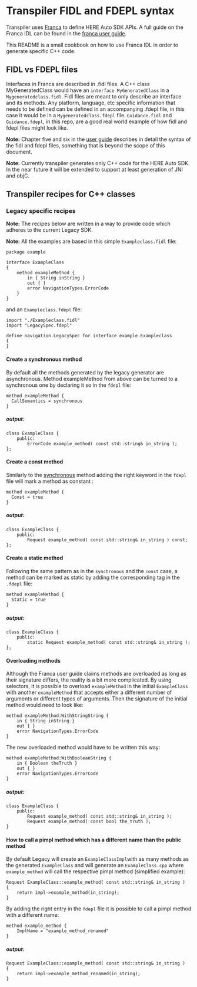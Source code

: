 Transpiler FIDL and FDEPL syntax
================================

Transpiler uses [Franca][franca] to define HERE Auto SDK APIs. A full guide on the Franca IDL can
be found in the [franca user guide][userguide].

This README is a small cookbook on how to use Franca IDL in order to generate specific C++ code.


FIDL vs FDEPL files
-------------------

Interfaces in Franca are described in .fidl files. A C++ class MyGeneratedClass would have an
`interface MyGeneratedClass` in a `Mygeneratedclass.fidl`. Fidl files are meant to only describe an
interface and its methods. Any platform, language, etc specific information that needs to be
defined can be defined in an accompanying .fdepl file, in this case it would be in a
`Mygeneratedclass.fdepl` file. `Guidance.fidl` and `Guidance.fdepl`, in this repo, are a good
real world example of how fidl and fdepl files might look like.

**Note:** Chapter five and six in the [user guide][userguide] describes in detail the syntax of the
fidl and fdepl files, something that is beyond the scope of this document.

**Note:** Currently transpiler generates only C++ code for the HERE Auto SDK. In the near future it
will be extended to support at least generation of JNI and objC.

Transpiler recipes for C++ classes
----------------------------------

### Legacy specific recipes

**Note:** The recipes below are written in a way to provide code which adheres to the current Legacy SDK.

**Note:** All the examples are based in this simple `Exampleclass.fidl` file:

    package example

    interface ExampleClass
    {
        method exampleMethod {
            in { String inString }
            out { }
            error NavigationTypes.ErrorCode
        }
    }
and an `Exampleclass.fdepl` file:

    import "./Exampleclass.fidl"
    import "LegacySpec.fdepl"

    define navigation.LegacySpec for interface example.Exampleclass
    {
    }

#### Create a synchronous method<a name="sync"></a>
By default all the methods generated by the legacy generator are asynchronous. Method exampleMethod
from above can be turned to a synchronous one by declaring it so in the `fdepl` file:

    method exampleMethod {
      CallSemantics = synchronous
    }

##### *output:*

    class ExampleClass {
        public:
            ErrorCode example_method( const std::string& in_string );
    };

#### Create a const method
Similarly to the [synchronous](#sync) method adding the right keyword in the `fdepl` file will mark
a method as constant :

    method exampleMethod {
      Const = true
    }

##### *output:*

    class ExampleClass {
        public:
            Request example_method( const std::string& in_string ) const;
    };


#### Create a static method
Following the same pattern as in the `synchronous` and the `const` case, a method can be marked as
static by adding the corresponding tag in the `.fdepl` file:

    method exampleMethod {
      Static = true
    }

##### *output:*

    class ExampleClass {
        public:
            static Request example_method( const std::string& in_string );
    };

#### Overloading methods
Although the Franca user guide claims methods are overloaded as long as their signature differs, the
reality is a bit more complicated. By using selectors, it is possible to overload `exampleMethod` in
the initial `ExampleClass` with another `exampleMethod` that accepts either a different number of
arguments or different types of arguments. Then the signature of the initial method would need to
look like:

    method exampleMethod:WithStringString {
        in { String inString }
        out { }
        error NavigationTypes.ErrorCode
    }

The new overloaded method would have to be written this way:

    method exampleMethod:WithBooleanString {
        in { Boolean theTruth }
        out { }
        error NavigationTypes.ErrorCode
    }

##### *output:*

    class ExampleClass {
        public:
            Request example_method( const std::string& in_string );
            Request example_method( const bool the_truth );
    }

#### How to call a pimpl method which has a different name than the public method
By default Legacy will create an `ExampleClassImpl`with as many methods as the generated
`ExampleClass` and will generate an `ExampleClass.cpp` where `example_method` will call the
respective pimpl method (simplified example):

    Request ExampleClass::example_method( const std::string& in_string )
    {
        return impl->example_method(in_string);
    }

By adding the right entry in the `fdepl` file it is possible to call a pimpl method with a
different name:

    method example_method {
        ImplName = "example_method_renamed"
    }

##### *output:*

    Request ExampleClass::example_method( const std::string& in_string )
    {
        return impl->example_method_renamed(in_string);
    }

[franca]: http://franca.github.io/franca/
[userguide]: https://drive.google.com/file/d/0B7JseVbR6jvhMXhNb1VMRWM0Z3M/view?usp=sharing
